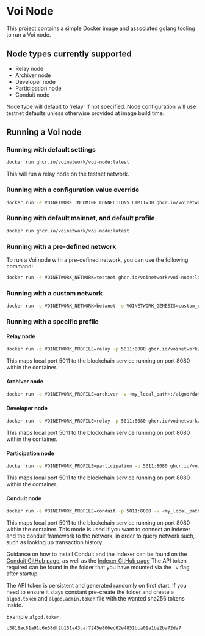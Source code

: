 # Voi Node

This project contains a simple Docker image and associated golang tooling to
run a Voi node.

## Node types currently supported

- Relay node
- Archiver node
- Developer node
- Participation node
- Conduit node

Node type will default to 'relay' if not specified.
Node configuration will use testnet defaults unless otherwise provided at image build time.

## Running a Voi node

### Running with default settings

```bash
docker run ghcr.io/voinetwork/voi-node:latest
```

This will run a relay node on the testnet network.

### Running with a configuration value override

```bash
docker run -e VOINETWORK_INCOMING_CONNECTIONS_LIMIT=30 ghcr.io/voinetwork/voi-node:latest 
```

### Running with default mainnet, and default profile

```bash
docker run ghcr.io/voinetwork/voi-node:latest
```

### Running with a pre-defined network

To run a Voi node with a pre-defined network, you can use the following command:

```bash
docker run -e VOINETWORK_NETWORK=testnet ghcr.io/voinetwork/voi-node:latest
```

### Running with a custom network

```bash
docker run -e VOINETWORK_NETWORK=betanet -e VOINETWORK_GENESIS=custom_url ghcr.io/voinetwork/voi-node:latest
```

### Running with a specific profile

#### Relay node

```bash
docker run -e VOINETWORK_PROFILE=relay -p 5011:8080 ghcr.io/voinetwork/voi-node:latest
```

This maps local port 5011 to the blockchain service running on port 8080 within the container.

#### Archiver node

```bash
docker run -e VOINETWORK_PROFILE=archiver -v <my_local_path>:/algod/data ghcr.io/voinetwork/voi-node:latest
```

#### Developer node

```bash
docker run -e VOINETWORK_PROFILE=relay -p 5011:8080 ghcr.io/voinetwork/voi-node:latest
```

This maps local port 5011 to the blockchain service running on port 8080 within the container.

#### Participation node

```bash
docker run -e VOINETWORK_PROFILE=participation -p 5011:8080 ghcr.io/voinetwork/voi-node:latest
```

This maps local port 5011 to the blockchain service running on port 8080 within the container.

#### Conduit node

```bash
docker run -e VOINETWORK_PROFILE=conduit -p 5011:8080 -v <my_local_path>:/algod/data ghcr.io/voinetwork/voi-node:latest
```

This maps local port 5011 to the blockchain service running on port 8080 within the container.
This mode is used if you want to connect an indexer and the conduit framework to the network, 
in order to query network such, such as looking up transaction history.

Guidance on how to install Conduit and the Indexer can be found on the [Conduit GitHub page](https://github.com/algorand/conduit),
as well as the [Indexer GitHub page](https://github.com/algorand/indexer)
The API token required can be found in the folder that you have mounted via the `-v` flag, after
startup. 

The API token is persistent and generated randomly on first start. If you need to ensure it 
stays constant pre-create the folder and create a `algod.token` and `algod.admin.token` file with the wanted sha256 tokens inside.

Example `algod.token`:
```bash
c3818ac81a91c6e58df2b151a43caf7245e806ec02e4851bca01a1be2ba72da7
```